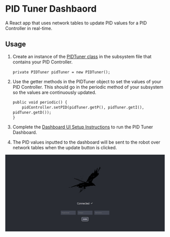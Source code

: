 # PID Tuner Dashbaord

A React app that uses network tables to update PID values for a PID Controller in real-time.

## Usage
1. Create an instance of the [PIDTuner class](../robot/src/main/java/frc/robot/subsystems/Dashboards/PIDTuner.java) in the subsystem file that contains your PID Controller.

    `private PIDTuner pidTuner = new PIDTuner();`

2. Use the getter methods in the PIDTuner object to set the values of your PID Controller. This should go in the periodic method of your subsystem so the values are continuously updated.

    ```@Override
    public void periodic() {
        pidController.setPID(pidTuner.getP(), pidTuner.getI(), pidTuner.getD());
    }
    ```

3. Complete the [Dashboard UI Setup Instructions](../dashboard/README.md) to run the PID Tuner Dashboard.

4. The PID values inputted to the dashboard will be sent to the robot over network tables when the update button is clicked.

![dashboard image](dashboard-img.png "Dashboard Image")